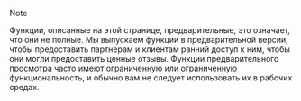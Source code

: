 > [!Note]
> Функции, описанные на этой странице, предварительные, это означает, что они не полные. Мы выпускаем функции в предварительной версии, чтобы предоставить партнерам и клиентам ранний доступ к ним, чтобы они могли предоставить ценные отзывы. Функции предварительного просмотра часто имеют ограниченную или ограниченную функциональность, и обычно вам не следует использовать их в рабочих средах.